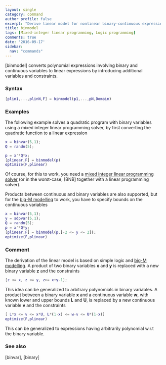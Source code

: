 ```yaml
---
layout: single
category: command
author_profile: false
excerpt: "Derive linear model for nonlinear binary-continuous expression"
title: binmodel
tags: [Mixed-integer linear programming, Logic programming]
comments: true
date: '2016-09-17'
sidebar:
  nav: "commands"
---
```


[binmodel] converts polynomial expressions involving binary and continuous variables to linear expressions by introducing additional variables and constraints.

### Syntax


````matlab
[plin1,...,plinN,F] = binmodel(p1,...,pN,Domain)
````

### Examples

The following example solves a quadratic program with binary variables using a mixed integer linear programming solver, by first converting the quadratic function to a linear expression

````matlab
x = binvar(5,1);
Q = randn(5);

p = x'*Q*x;
[plinear,F] = binmodel(p)
optimize(F,plinear)
````

Of course, for this to work, you need a [mixed integer linear programming solver](/tags#mixed-integer-linear-programming-solver) (or in the worst-case, [BNB] together with a linear programming solver).

Products between continuous and binary variables are also supported, but for the [big-M modelling](/tutorial/bigmandconvexhulls) to work, you have to specify bounds on the continuous variables

````matlab
x = binvar(5,1);
y = sdpvar(5,1);
Q = randn(5);
p = x'*Q*y;
[plinear,F] = binmodel(p,[-2 <= y <= 2]);
optimize(F,plinear)
````

### Comment

The derivation of the linear model is based on simple logic and [big-M modelling](/tutorial/bigmandconvexhulls). A product of two binary variables **x** and **y** is replaced with a new binary variable **z** and the constraints

````matlab
[z <= x, z <= y, z>= x+y-1];
````
This idea can be generalized to arbitrary polynomials in binary variables. A product between a binary variable **x** and a continuous variable **w**, with known lower and upper bounds **L** and **U**, is replaced by a new continuous variable **v** and the constraints

````matlab
[ L*x <= v <= x*U, L*(1-x) <= w-v <= U*(1-x)]
optimize(F,plinear)
````
This can be generalized to expressions having arbitrarily polynomial w.r.t the binary variable.

### See also
[binvar], [binary]
